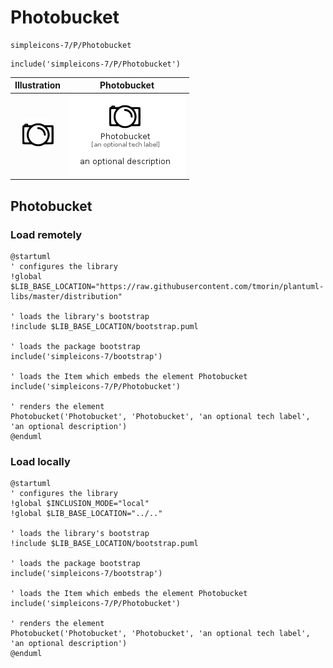 # Photobucket


```text
simpleicons-7/P/Photobucket
```

```text
include('simpleicons-7/P/Photobucket')
```



| Illustration | Photobucket |
| :---: | :---: |
| ![illustration for Illustration](../../simpleicons-7/P/Photobucket.png) | ![illustration for Photobucket](../../simpleicons-7/P/Photobucket.Local.png) |




## Photobucket

### Load remotely
```plantuml
@startuml
' configures the library
!global $LIB_BASE_LOCATION="https://raw.githubusercontent.com/tmorin/plantuml-libs/master/distribution"

' loads the library's bootstrap
!include $LIB_BASE_LOCATION/bootstrap.puml

' loads the package bootstrap
include('simpleicons-7/bootstrap')

' loads the Item which embeds the element Photobucket
include('simpleicons-7/P/Photobucket')

' renders the element
Photobucket('Photobucket', 'Photobucket', 'an optional tech label', 'an optional description')
@enduml
```

### Load locally
```plantuml
@startuml
' configures the library
!global $INCLUSION_MODE="local"
!global $LIB_BASE_LOCATION="../.."

' loads the library's bootstrap
!include $LIB_BASE_LOCATION/bootstrap.puml

' loads the package bootstrap
include('simpleicons-7/bootstrap')

' loads the Item which embeds the element Photobucket
include('simpleicons-7/P/Photobucket')

' renders the element
Photobucket('Photobucket', 'Photobucket', 'an optional tech label', 'an optional description')
@enduml
```

